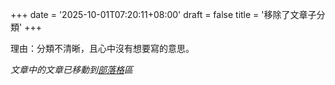 +++
date = '2025-10-01T07:20:11+08:00'
draft = false
title = '移除了文章子分類'
+++

理由：分類不清晰，且心中沒有想要寫的意思。

*文章中的文章已移動到[部落格](/blog)區*
